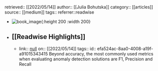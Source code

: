retrieved:: [[2022/05/14]]
author:: [[Julia Bohutska]]
category:: [[articles]]
source:: [[medium]]
tags:: 
referrer::readwise

- ![book_image](https://readwise-assets.s3.amazonaws.com/static/images/article0.00998d930354.png){:height 200 :width 200}
- ## [[Readwise Highlights]]
	- link:: [null](null)
	  on:: [[2022/05/14]]
	  tags:: 
	  id:: efa524ac-8aa0-4008-a19f-a91015343415
	  Beyond accuracy, the most commonly used metrics when evaluating anomaly detection solutions are F1, Precision and Recall